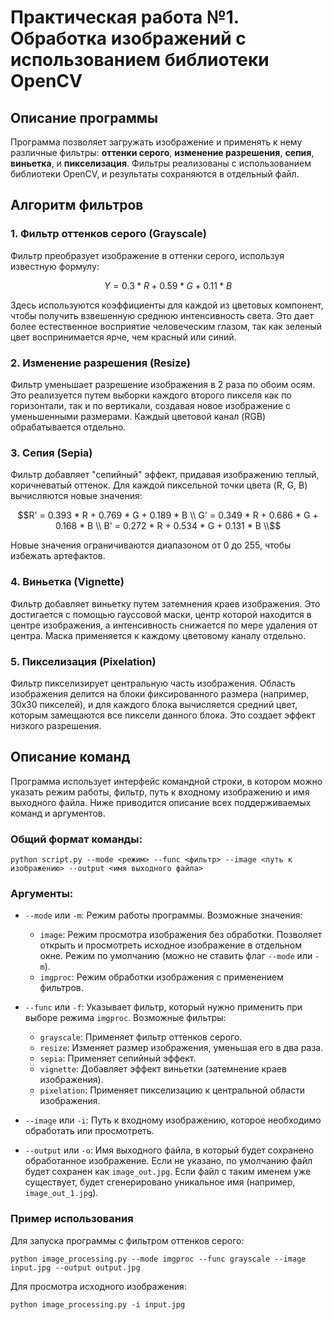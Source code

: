 # Практическая работа №1. Обработка изображений с использованием библиотеки OpenCV

## Описание программы

Программа позволяет загружать изображение и применять к нему различные фильтры: **оттенки серого**, **изменение разрешения**, **сепия**, **виньетка**, и **пикселизация**. Фильтры реализованы с использованием библиотеки OpenCV, и результаты сохраняются в отдельный файл.

## Алгоритм фильтров

### 1. **Фильтр оттенков серого (Grayscale)**

Фильтр преобразует изображение в оттенки серого, используя известную формулу:
```math
Y = 0.3 * R + 0.59 * G + 0.11 * B
```

Здесь используются коэффициенты для каждой из цветовых компонент, чтобы получить взвешенную среднюю интенсивность света. Это дает более естественное восприятие человеческим глазом, так как зеленый цвет воспринимается ярче, чем красный или синий.

### 2. **Изменение разрешения (Resize)**

Фильтр уменьшает разрешение изображения в 2 раза по обоим осям. Это реализуется путем выборки каждого второго пикселя как по горизонтали, так и по вертикали, создавая новое изображение с уменьшенными размерами. Каждый цветовой канал (RGB) обрабатывается отдельно.

### 3. **Сепия (Sepia)**

Фильтр добавляет "сепийный" эффект, придавая изображению теплый, коричневатый оттенок. Для каждой пиксельной точки цвета (R, G, B) вычисляются новые значения:
```math
R' = 0.393 * R + 0.769 * G + 0.189 * B \\
G' = 0.349 * R + 0.686 * G + 0.168 * B \\
B' = 0.272 * R + 0.534 * G + 0.131 * B \\
```

Новые значения ограничиваются диапазоном от 0 до 255, чтобы избежать артефактов.

### 4. **Виньетка (Vignette)**

Фильтр добавляет виньетку путем затемнения краев изображения. Это достигается с помощью гауссовой маски, центр которой находится в центре изображения, а интенсивность снижается по мере удаления от центра. Маска применяется к каждому цветовому каналу отдельно.

### 5. **Пикселизация (Pixelation)**

Фильтр пикселизирует центральную часть изображения. Область изображения делится на блоки фиксированного размера (например, 30x30 пикселей), и для каждого блока вычисляется средний цвет, которым замещаются все пиксели данного блока. Это создает эффект низкого разрешения.

## Описание команд

Программа использует интерфейс командной строки, в котором можно указать режим работы, фильтр, путь к входному изображению и имя выходного файла. Ниже приводится описание всех поддерживаемых команд и аргументов.

### Общий формат команды:

```
python script.py --mode <режим> --func <фильтр> --image <путь к изображению> --output <имя выходного файла>
```

### Аргументы:

- `--mode` или `-m`: Режим работы программы. Возможные значения:
  - `image`: Режим просмотра изображения без обработки. Позволяет открыть и просмотреть исходное изображение в отдельном окне. Режим по умолчанию (можно не ставить флаг `--mode` или `-m`).
  - `imgproc`: Режим обработки изображения с применением фильтров.

- `--func` или `-f`: Указывает фильтр, который нужно применить при выборе режима `imgproc`. Возможные фильтры:
  - `grayscale`: Применяет фильтр оттенков серого.
  - `resize`: Изменяет размер изображения, уменьшая его в два раза.
  - `sepia`: Применяет сепийный эффект.
  - `vignette`: Добавляет эффект виньетки (затемнение краев изображения).
  - `pixelation`: Применяет пикселизацию к центральной области изображения.

- `--image` или `-i`: Путь к входному изображению, которое необходимо обработать или просмотреть.

- `--output` или `-o`: Имя выходного файла, в который будет сохранено обработанное изображение. Если не указано, по умолчанию файл будет сохранен как `image_out.jpg`. Если файл с таким именем уже существует, будет сгенерировано уникальное имя (например, `image_out_1.jpg`).

### Пример использования

Для запуска программы с фильтром оттенков серого:
```
python image_processing.py --mode imgproc --func grayscale --image input.jpg --output output.jpg
```

Для просмотра исходного изображения:
```
python image_processing.py -i input.jpg
```